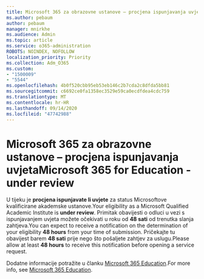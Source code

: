 ```yaml
---
title: Microsoft 365 za obrazovne ustanove – procjena ispunjavanja uvjeta
ms.author: pebaum
author: pebaum
manager: mnirkhe
ms.audience: Admin
ms.topic: article
ms.service: o365-administration
ROBOTS: NOINDEX, NOFOLLOW
localization_priority: Priority
ms.collection: Adm_O365
ms.custom:
- "1500009"
- "5544"
ms.openlocfilehash: 4b0f520cbb95eb53eb146c2b7cda2c8dfda5bb81
ms.sourcegitcommit: c6692ce0fa1358ec3529e59ca0ecdfdea4cdc759
ms.translationtype: MT
ms.contentlocale: hr-HR
ms.lasthandoff: 09/14/2020
ms.locfileid: "47742988"
---
```

# <a name="microsoft-365-for-education---under-review"></a><span data-ttu-id="7c513-102">Microsoft 365 za obrazovne ustanove – procjena ispunjavanja uvjeta</span><span class="sxs-lookup"><span data-stu-id="7c513-102">Microsoft 365 for Education - under review</span></span>

<span data-ttu-id="7c513-103">U tijeku je **procjena ispunjavate li uvjete** za status Microsoftove kvalificirane akademske ustanove.</span><span class="sxs-lookup"><span data-stu-id="7c513-103">Your eligibility as a Microsoft Qualified Academic Institute is **under review**.</span></span> <span data-ttu-id="7c513-104">Primitak obavijesti o odluci u vezi s ispunjavanjem uvjeta možete očekivati u roku od **48 sati** od trenutka slanja zahtjeva.</span><span class="sxs-lookup"><span data-stu-id="7c513-104">You can expect to receive a notification on the determination of your eligibility **48 hours** from your time of submission.</span></span> <span data-ttu-id="7c513-105">Pričekajte tu obavijest barem **48 sati** prije nego što pošaljete zahtjev za uslugu.</span><span class="sxs-lookup"><span data-stu-id="7c513-105">Please allow at least **48 hours** to receive this notification before opening a service request.</span></span>

<span data-ttu-id="7c513-106">Dodatne informacije potražite u članku [Microsoft 365 Education](https://www.microsoft.com/education/buy-license/microsoft365).</span><span class="sxs-lookup"><span data-stu-id="7c513-106">For more info, see [Microsoft 365 Education](https://www.microsoft.com/education/buy-license/microsoft365).</span></span>
